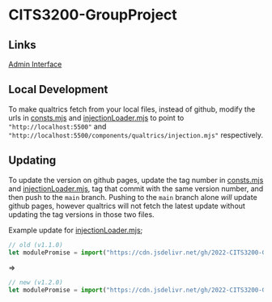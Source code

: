# CITS3200-GroupProject

## Links

[Admin Interface](./templates/admin_interface.html)

## Local Development

To make qualtrics fetch from your local files, instead of github, modify the urls in [consts.mjs](./components/qualtrics/consts.mjs) and [injectionLoader.mjs](./components/qualtrics/injectionLoader.mjs) to point to `"http://localhost:5500"` and `"http://localhost:5500/components/qualtrics/injection.mjs"` respectively.

## Updating

To update the version on github pages, update the tag number in [consts.mjs](./components/qualtrics/consts.mjs) and [injectionLoader.mjs](./components/qualtrics/injectionLoader.mjs), tag that commit with the same version number, and then push to the `main` branch. Pushing to the `main` branch alone *will* update github pages, however qualtrics will not fetch the latest update without updating the tag versions in those two files.

Example update for [injectionLoader.mjs](./components/qualtrics/injectionLoader.mjs);

```js
// old (v1.1.0)
let modulePromise = import("https://cdn.jsdelivr.net/gh/2022-CITS3200-GraphTeam/CITS3200-GroupProject@v1.1.0/components/qualtrics/injection.min.mjs");
```

=>

```js
// new (v1.2.0)
let modulePromise = import("https://cdn.jsdelivr.net/gh/2022-CITS3200-GraphTeam/CITS3200-GroupProject@v1.2.0/components/qualtrics/injection.min.mjs");
```